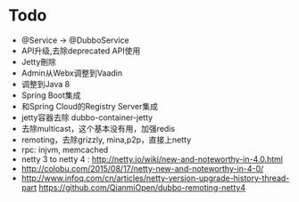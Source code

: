 Todo
================

* @Service -> @DubboService
* API升级,去除deprecated API使用
* Jetty刪除
* Admin从Webx调整到Vaadin
* 调整到Java 8
* Spring Boot集成
* 和Spring Cloud的Registry Server集成
* jetty容器去除 dubbo-container-jetty
* 去除multicast，这个基本没有用，加强redis
* remoting，去除grizzly, mina,p2p，直接上netty
* rpc: injvm, memcached
* netty 3 to netty 4 : http://netty.io/wiki/new-and-noteworthy-in-4.0.html 
* http://colobu.com/2015/08/17/netty-new-and-noteworthy-in-4-0/
* http://www.infoq.com/cn/articles/netty-version-upgrade-history-thread-part
https://github.com/QianmiOpen/dubbo-remoting-netty4

